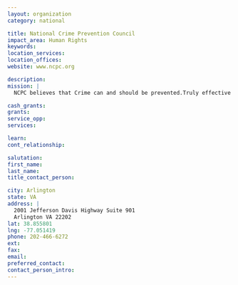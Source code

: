 ```yaml
---
layout: organization
category: national

title: National Crime Prevention Council
impact_area: Human Rights
keywords: 
location_services: 
location_offices: 
website: www.ncpc.org

description: 
mission: |
  NCPC believes that Crime can and should be prevented.Truly effective prevention requires addressing causes of crime and reducing opportunities for it to occur. Everyone, no matter what age, position, or capacity, can and must take individual action to stop crime. The problems of crime, violence, and drug abuse are best addressed though local action supported by local and state policies. Comprehensive crime prevention action plans (coordinated strategies and policies that address causes as well as occurrences of crime) are vital to long-term community success against crime. Partnerships that actively involve the local community and its residents are key to preventing crime. Prevention is a highly cost-effective alternative to the costs of crime to individuals and neighborhoods. Crime prevention action should be grounded in research and tested approaches and aided by evaluation.

cash_grants: 
grants: 
service_opp: 
services: 

learn: 
cont_relationship: 

salutation: 
first_name: 
last_name: 
title_contact_person: 

city: Arlington
state: VA
address: |
  2001 Jefferson Davis Highway Suite 901  
  Arlington VA 22202
lat: 38.855801
lng: -77.051419
phone: 202-466-6272
ext: 
fax: 
email: 
preferred_contact: 
contact_person_intro: 
---
```

